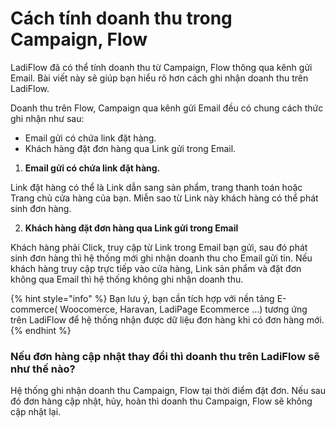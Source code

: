 # Cách tính doanh thu trong Campaign, Flow

LadiFlow đã có thể tính doanh thu từ Campaign, Flow thông qua kênh gửi Email. Bài viết này sẽ giúp bạn hiểu rõ hơn cách ghi nhận doanh thu trên LadiFlow.

Doanh thu trên Flow, Campaign qua kênh gửi Email đều có chung cách thức ghi nhận như sau:

* Email gửi có chứa link đặt hàng.
* Khách hàng đặt đơn hàng qua Link gửi trong Email.

1. **Email gửi có chứa link đặt hàng.**

Link đặt hàng có thể là Link dẫn sang sản phẩm, trang thanh toán hoặc Trang chủ cửa hàng của bạn. Miễn sao từ Link này khách hàng có thể phát sinh đơn hàng.

2. **Khách hàng đặt đơn hàng qua Link gửi trong Email**

Khách hàng phải Click, truy cập từ Link trong Email bạn gửi, sau đó phát sinh đơn hàng thì hệ thống mới ghi nhận doanh thu cho Email gửi tin. Nếu khách hàng truy cập trực tiếp vào cửa hàng, Link sản phẩm và đặt đơn không qua Email thì hệ thống không ghi nhận doanh thu.

{% hint style="info" %}
Bạn lưu ý, bạn cần tích hợp với nền tảng E-commerce( Woocomerce, Haravan, LadiPage Ecommerce ...) tương ứng trên LadiFlow để hệ thống nhận được dữ liệu đơn hàng khi có đơn hàng mới.
{% endhint %}

### Nếu đơn hàng cập nhật thay đổi thì doanh thu trên LadiFlow sẽ như thế nào?

Hệ thống ghi nhận doanh thu Campaign, Flow tại thời điểm đặt đơn. Nếu sau đó đơn hàng cập nhật, hủy, hoàn thì doanh thu Campaign, Flow sẽ không cập nhật lại.

